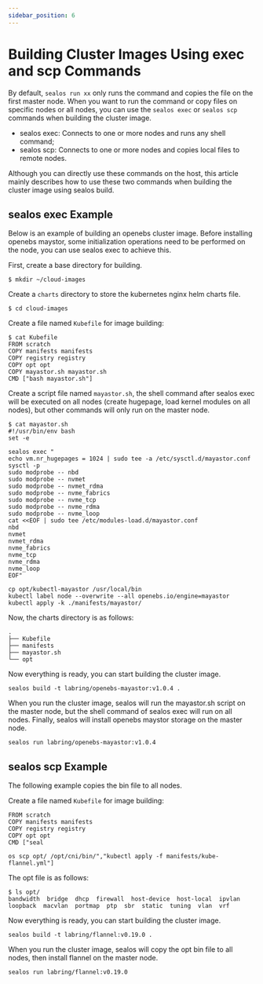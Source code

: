 ```yaml
---
sidebar_position: 6
---
```


# Building Cluster Images Using exec and scp Commands

By default, `sealos run xx` only runs the command and copies the file on the first master node. When you want to run the command or copy files on specific nodes or all nodes, you can use the `sealos exec` or `sealos scp` commands when building the cluster image.

- sealos exec: Connects to one or more nodes and runs any shell command;
- sealos scp: Connects to one or more nodes and copies local files to remote nodes.

Although you can directly use these commands on the host, this article mainly describes how to use these two commands when building the cluster image using sealos build.

## sealos exec Example

Below is an example of building an openebs cluster image. Before installing openebs maystor, some initialization operations need to be performed on the node, you can use sealos exec to achieve this.

First, create a base directory for building.

```shell
$ mkdir ~/cloud-images
```

Create a `charts` directory to store the kubernetes nginx helm charts file.

```shell
$ cd cloud-images
```

Create a file named `Kubefile` for image building:

```shell
$ cat Kubefile
FROM scratch
COPY manifests manifests
COPY registry registry
COPY opt opt
COPY mayastor.sh mayastor.sh
CMD ["bash mayastor.sh"]
```

Create a script file named `mayastor.sh`, the shell command after sealos exec will be executed on all nodes (create hugepage, load kernel modules on all nodes), but other commands will only run on the master node.

```shell
$ cat mayastor.sh
#!/usr/bin/env bash
set -e

sealos exec "
echo vm.nr_hugepages = 1024 | sudo tee -a /etc/sysctl.d/mayastor.conf 
sysctl -p
sudo modprobe -- nbd
sudo modprobe -- nvmet
sudo modprobe -- nvmet_rdma
sudo modprobe -- nvme_fabrics
sudo modprobe -- nvme_tcp
sudo modprobe -- nvme_rdma
sudo modprobe -- nvme_loop
cat <<EOF | sudo tee /etc/modules-load.d/mayastor.conf
nbd
nvmet
nvmet_rdma
nvme_fabrics
nvme_tcp
nvme_rdma
nvme_loop
EOF"

cp opt/kubectl-mayastor /usr/local/bin
kubectl label node --overwrite --all openebs.io/engine=mayastor
kubectl apply -k ./manifests/mayastor/
```

Now, the charts directory is as follows:

```shell
.
├── Kubefile
├── manifests
├── mayastor.sh
└── opt
```

Now everything is ready, you can start building the cluster image.

```shell
sealos build -t labring/openebs-mayastor:v1.0.4 .
```

When you run the cluster image, sealos will run the mayastor.sh script on the master node, but the shell command of sealos exec will run on all nodes. Finally, sealos will install openebs maystor storage on the master node.

```
sealos run labring/openebs-mayastor:v1.0.4
```

## sealos scp Example

The following example copies the bin file to all nodes.

Create a file named `Kubefile` for image building:

```shell
FROM scratch
COPY manifests manifests
COPY registry registry
COPY opt opt
CMD ["seal

os scp opt/ /opt/cni/bin/","kubectl apply -f manifests/kube-flannel.yml"]
```

The opt file is as follows:

```
$ ls opt/
bandwidth  bridge  dhcp  firewall  host-device  host-local  ipvlan  loopback  macvlan  portmap  ptp  sbr  static  tuning  vlan  vrf
```

Now everything is ready, you can start building the cluster image.

```shell
sealos build -t labring/flannel:v0.19.0 .
```

When you run the cluster image, sealos will copy the opt bin file to all nodes, then install flannel on the master node.

```
sealos run labring/flannel:v0.19.0
```
